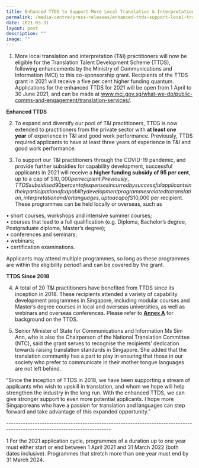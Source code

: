 ```yaml
---
title: Enhanced TTDS to Support More Local Translation & Interpretation Practitioners
permalink: /media-centre/press-releases/enhanced-ttds-support-local-translation-interpretation-practitioners/
date: 2021-03-31
layout: post
description: ""
image: ""
---
```

1. More local translation and interpretation (T&I) practitioners will now be eligible for the Translation Talent Development Scheme (TTDS), following enhancements by the Ministry of Communications and Information (MCI) to this co-sponsorship grant. Recipients of the TTDS grant in 2021 will receive a five per cent higher funding quantum. Applications for the enhanced TTDS for 2021 will be open from 1 April to 30 June 2021, and can be made at www.mci.gov.sg/what-we-do/public-comms-and-engagement/translation-services/. 
  
**Enhanced TTDS**   
  
2. To expand and diversify our pool of T&I practitioners, TTDS is now extended to practitioners from the private sector with **at least one year** of experience in T&I and good work performance. Previously, TTDS required applicants to have at least three years of experience in T&I and good work performance.  
  
3. To support our T&I practitioners through the COVID-19 pandemic, and provide further subsidies for capability development, successful applicants in 2021 will receive a **higher funding subsidy of 95 per cent**, up to a cap of S$10,000 per recipient.  Previously, TTDS subsidised 90 per cent of expenses incurred by successful applicants in their participation of capability development programmes related to translation, interpretation and/or languages, up to a cap of S$10,000 per recipient. These programmes can be held locally or overseas, such as  
  
• short courses, workshops and intensive summer courses;  
• courses that lead to a full qualification (e.g. Diploma, Bachelor’s degree, Postgraduate diploma, Master’s degree);  
• conferences and seminars;  
• webinars;  
• certification examinations.  
  
Applicants may attend multiple programmes, so long as these programmes are within the eligibility period1 and can be covered by the grant.   
  
**TTDS Since 2018**  
  
4. A total of 20 T&I practitioners have benefited from TTDS since its inception in 2018. These recipients attended a variety of capability development programmes in Singapore, including modular courses and Master’s degree courses in local and overseas universities, as well as webinars and overseas conferences. Please refer to **[Annex A](/files/annex%20a%20-%20background%20on%20the%20translation%20talent%20development%20scheme.pdf)** for background on the TTDS.  
  
5. Senior Minister of State for Communications and Information Ms Sim Ann, who is also the Chairperson of the National Translation Committee (NTC), said the grant serves to recognise the recipients’ dedication towards raising translation standards in Singapore. She added that the translation community has a part to play in ensuring that those in our society who prefer to communicate in their mother tongue languages are not left behind.  
  
“Since the inception of TTDS in 2018, we have been supporting a stream of applicants who wish to upskill in translation, and whom we hope will help strengthen the industry in the long run. With the enhanced TTDS, we can give stronger support to even more potential applicants. I hope more Singaporeans who have a passion for translation and languages can step forward and take advantage of this expanded opportunity.”  
  
\--------------------------------------------------------------------------------------------------------------------------  
  
1 For the 2021 application cycle, programmes of a duration up to one year must either start or end between 1 April 2021 and 31 March 2022 (both dates inclusive). Programmes that stretch more than one year must end by 31 March 2024.